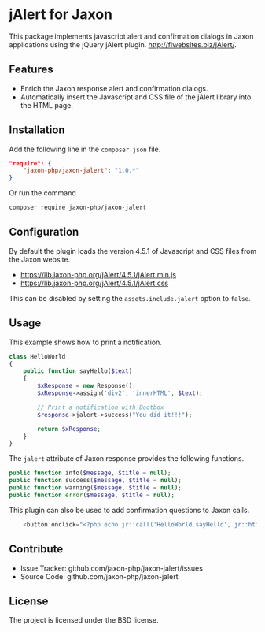 jAlert for Jaxon
================

This package implements javascript alert and confirmation dialogs in Jaxon applications using the jQuery jAlert plugin.
http://flwebsites.biz/jAlert/.

Features
--------

- Enrich the Jaxon response alert and confirmation dialogs.
- Automatically insert the Javascript and CSS file of the jAlert library into the HTML page.

Installation
------------

Add the following line in the `composer.json` file.
```json
"require": {
    "jaxon-php/jaxon-jalert": "1.0.*"
}
```

Or run the command
```bash
composer require jaxon-php/jaxon-jalert
```

Configuration
------------

By default the plugin loads the version 4.5.1 of Javascript and CSS files from the Jaxon website.

- https://lib.jaxon-php.org/jAlert/4.5.1/jAlert.min.js
- https://lib.jaxon-php.org/jAlert/4.5.1/jAlert.css

This can be disabled by setting the `assets.include.jalert` option to `false`.

Usage
-----

This example shows how to print a notification.
```php
class HelloWorld
{
    public function sayHello($text)
    {
        $xResponse = new Response();
        $xResponse->assign('div2', 'innerHTML', $text);

        // Print a notification with Bootbox
        $response->jalert->success("You did it!!!");

        return $xResponse;
    }
}
```

The `jalert` attribute of Jaxon response provides the following functions.
```php
public function info($message, $title = null);
public function success($message, $title = null);
public function warning($message, $title = null);
public function error($message, $title = null);
```

This plugin can also be used to add confirmation questions to Jaxon calls.
```php
    <button onclick="<?php echo jr::call('HelloWorld.sayHello', jr::html('DemoDiv'))->confirm('Really?') ?>">Click Me</button>
```

Contribute
----------

- Issue Tracker: github.com/jaxon-php/jaxon-jalert/issues
- Source Code: github.com/jaxon-php/jaxon-jalert

License
-------

The project is licensed under the BSD license.
